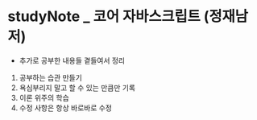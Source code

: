 # studyNote _ 코어 자바스크립트 (정재남 저)
 - 추가로 공부한 내용들 곁들여서 정리
 
1. 공부하는 습관 만들기
2. 욕심부리지 말고 할 수 있는 만큼만 기록
3. 이론 위주의 학습
4. 수정 사항은 항상 바로바로 수정

